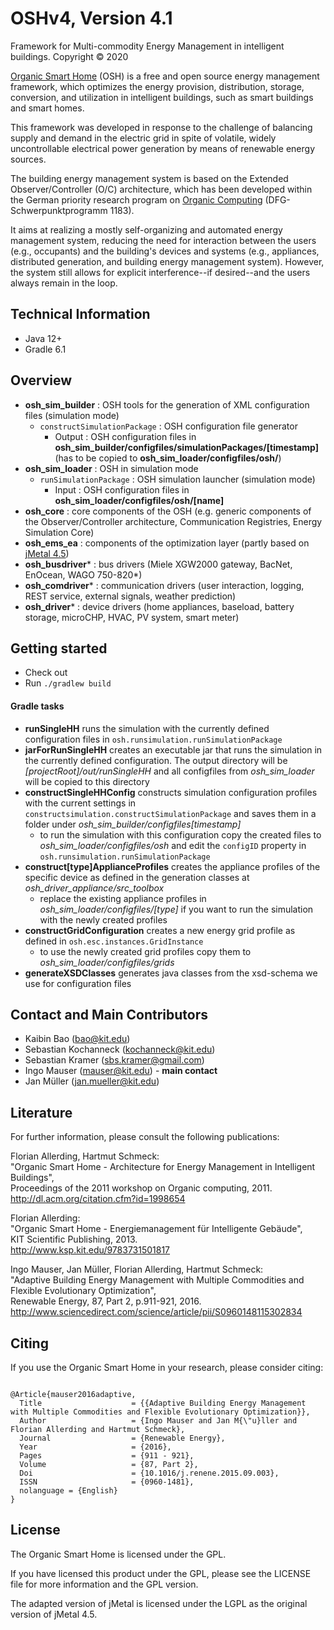 # OSHv4, Version 4.1

Framework for Multi-commodity Energy Management in intelligent buildings.
Copyright © 2020

[Organic Smart Home](http://www.organicsmarthome.com) (OSH) is a free and open source energy management framework, which optimizes the energy provision, distribution, storage, conversion, and utilization in intelligent buildings, such as smart buildings and smart homes.

This framework was developed in response to the challenge of balancing supply and demand in the electric grid in spite of volatile, widely uncontrollable electrical power generation by means of renewable energy sources.

The building energy management system is based on the Extended Observer/Controller (O/C) architecture, which has been developed within the German priority research program on [Organic Computing](http://www.organic-computing.de) (DFG-Schwerpunktprogramm 1183).

It aims at realizing a mostly self-organizing and automated energy management system, reducing the need for interaction between the users
 (e.g., occupants) and the building's devices and systems (e.g., appliances, distributed generation, and building energy management
  system). However, the system still allows for explicit interference--if desired--and the users always remain in the loop.

## Technical Information

* Java 12+
* Gradle 6.1


## Overview

* **osh_sim_builder** : OSH tools for the generation of XML configuration files (simulation mode) 
  * `constructSimulationPackage` : OSH configuration file generator
    * Output : OSH configuration files in **osh_sim_builder/configfiles/simulationPackages/[timestamp]** (has to be copied to **osh_sim_loader/configfiles/osh/**)
* **osh_sim_loader** : OSH in simulation mode
  * `runSimulationPackage` : OSH simulation launcher (simulation mode)
    * Input : OSH configuration files in **osh_sim_loader/configfiles/osh/[name]**
* **osh_core** : core components of the OSH (e.g. generic components of the Observer/Controller architecture, Communication Registries, Energy Simulation Core)
* **osh_ems_ea** : components of the optimization layer (partly based on [jMetal 4.5](https://github.com/jMetal/jMetal))
* **osh_busdriver*** : bus drivers (Miele XGW2000 gateway, BacNet, EnOcean, WAGO 750-820*)
* **osh_comdriver*** : communication drivers (user interaction, logging, REST service, external signals, weather prediction)
* **osh_driver*** : device drivers (home appliances, baseload, battery storage, microCHP, HVAC, PV system, smart meter)


## Getting started

* Check out
* Run <code>./gradlew build</code>

#### Gradle tasks

* **runSingleHH** runs the simulation with the currently defined configuration files in 
`osh.runsimulation.runSimulationPackage`
* **jarForRunSingleHH** creates an executable jar that runs the simulation in the currently defined configuration.
The output directory will be *[projectRoot]/out/runSingleHH* and all configfiles from *osh_sim_loader* will be
 copied to this directory
* **constructSingleHHConfig** constructs simulation configuration profiles with the current settings in  
`constructsimulation.constructSimulationPackage` and saves them in a folder under 
*osh_sim_builder/configfiles[timestamp]* 
  * to run the simulation with this configuration copy the created files to *osh_sim_loader/configfiles/osh* and edit
   the `configID` property in `osh.runsimulation.runSimulationPackage`
* **construct[type]ApplianceProfiles** creates the appliance profiles of the specific device as defined in the
 generation classes at *osh_driver_appliance/src_toolbox*
  * replace the existing appliance profiles in *osh_sim_loader/configfiles/[type]* if you want to run the simulation
   with the newly created profiles
* **constructGridConfiguration** creates a new energy grid profile as defined in `osh.esc.instances.GridInstance`
  * to use the newly created grid profiles copy them to *osh_sim_loader/configfiles/grids*
* **generateXSDClasses** generates java classes from the xsd-schema we use for configuration files   





## Contact and Main Contributors

* Kaibin Bao (bao@kit.edu)
* Sebastian Kochanneck (kochanneck@kit.edu)
* Sebastian Kramer (sbs.kramer@gmail.com)
* Ingo Mauser (mauser@kit.edu) - **main contact**
* Jan Müller (jan.mueller@kit.edu)


## Literature

For further information, please consult the following publications:

Florian Allerding, Hartmut Schmeck: <br />
"Organic Smart Home - Architecture for Energy Management in Intelligent Buildings", <br />
Proceedings of the 2011 workshop on Organic computing, 2011.  <br />
http://dl.acm.org/citation.cfm?id=1998654

Florian Allerding: <br />
"Organic Smart Home - Energiemanagement für Intelligente Gebäude", <br />
KIT Scientific Publishing, 2013. <br />
http://www.ksp.kit.edu/9783731501817

Ingo Mauser, Jan Müller, Florian Allerding, Hartmut Schmeck: <br />
"Adaptive Building Energy Management with Multiple Commodities and Flexible Evolutionary Optimization", <br />
Renewable Energy, 87, Part 2, p.911-921, 2016. <br />
http://www.sciencedirect.com/science/article/pii/S0960148115302834


## Citing

If you use the Organic Smart Home in your research, please consider citing:
<pre><code>
@Article{mauser2016adaptive,
  Title                    = {{Adaptive Building Energy Management with Multiple Commodities and Flexible Evolutionary Optimization}},
  Author                   = {Ingo Mauser and Jan M{\"u}ller and Florian Allerding and Hartmut Schmeck},
  Journal                  = {Renewable Energy},
  Year                     = {2016},
  Pages                    = {911 - 921},
  Volume                   = {87, Part 2},
  Doi                      = {10.1016/j.renene.2015.09.003},
  ISSN                     = {0960-1481},
  nolanguage = {English}
}
</code></pre>


## License

The Organic Smart Home is licensed under the GPL. 

If you have licensed this product under the GPL, please see the LICENSE file for more information and the GPL version. 

The adapted version of jMetal is licensed under the LGPL as the original version of jMetal 4.5.

